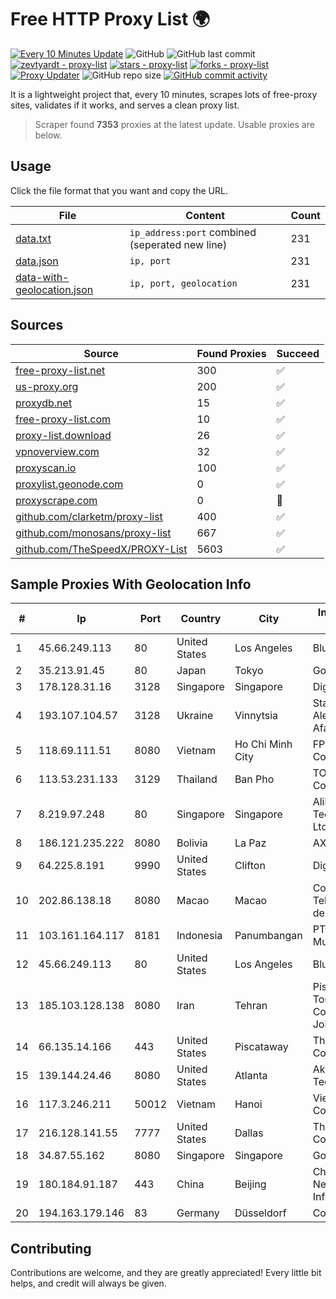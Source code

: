 
# Free HTTP Proxy List 🌍

[![Every 10 Minutes Update](https://github.com/mertguvencli/http-proxy-list/actions/workflows/main.yml/badge.svg?branch=main)](https://github.com/mertguvencli/http-proxy-list/actions/workflows/main.yml)
![GitHub](https://img.shields.io/github/license/mertguvencli/http-proxy-list)
![GitHub last commit](https://img.shields.io/github/last-commit/mertguvencli/http-proxy-list)
[![zevtyardt - proxy-list](https://img.shields.io/static/v1?label=zevtyardt&message=proxy-list&color=blue&logo=github)](https://github.com/zevtyardt/proxy-list "Go to GitHub repo")
[![stars - proxy-list](https://img.shields.io/github/stars/zevtyardt/proxy-list?style=social)](https://github.com/zevtyardt/proxy-list)
[![forks - proxy-list](https://img.shields.io/github/forks/zevtyardt/proxy-list?style=social)](https://github.com/zevtyardt/proxy-list)
[![Proxy Updater](https://github.com/zevtyardt/proxy-list/workflows/Proxy%20Updater/badge.svg)](https://github.com/zevtyardt/proxy-list/actions?query=workflow:"Proxy+Updater")
![GitHub repo size](https://img.shields.io/github/repo-size/zevtyardt/proxy-list)
[![GitHub commit activity](https://img.shields.io/github/commit-activity/m/zevtyardt/proxy-list?logo=commits)](https://github.com/zevtyardt/proxy-list/commits/main)

It is a lightweight project that, every 10 minutes, scrapes lots of free-proxy sites, validates if it works, and serves a clean proxy list.

> Scraper found **7353** proxies at the latest update. Usable proxies are below.

## Usage

Click the file format that you want and copy the URL.

|File|Content|Count|
|----|-------|-----|
|[data.txt](https://raw.githubusercontent.com/mertguvencli/http-proxy-list/main/proxy-list/data.txt)|`ip_address:port` combined (seperated new line)|231|
|[data.json](https://raw.githubusercontent.com/mertguvencli/http-proxy-list/main/proxy-list/data.json)|`ip, port`|231|
|[data-with-geolocation.json](https://raw.githubusercontent.com/mertguvencli/http-proxy-list/main/proxy-list/data-with-geolocation.json)|`ip, port, geolocation`|231|

## Sources

|Source|Found Proxies|Succeed|
|------|-------------|-------|
|[free-proxy-list.net](https://free-proxy-list.net)|300|✅|
|[us-proxy.org](https://www.us-proxy.org)|200|✅|
|[proxydb.net](http://proxydb.net)|15|✅|
|[free-proxy-list.com](https://free-proxy-list.com/?page=&port=&type%5B%5D=http&type%5B%5D=https&up_time=0&search=Search)|10|✅|
|[proxy-list.download](https://www.proxy-list.download/HTTP)|26|✅|
|[vpnoverview.com](https://vpnoverview.com/privacy/anonymous-browsing/free-proxy-servers)|32|✅|
|[proxyscan.io](https://www.proxyscan.io)|100|✅|
|[proxylist.geonode.com](https://proxylist.geonode.com/api/proxy-list?limit=300&page=1&sort_by=lastChecked&sort_type=desc&protocols=http,https)|0|✅|
|[proxyscrape.com](https://api.proxyscrape.com/v2/?request=displayproxies&protocol=http&timeout=10000&country=all&ssl=all&anonymity=all)|0|🚫|
|[github.com/clarketm/proxy-list](https://raw.githubusercontent.com/clarketm/proxy-list/master/proxy-list-raw.txt)|400|✅|
|[github.com/monosans/proxy-list](https://raw.githubusercontent.com/monosans/proxy-list/main/proxies/http.txt)|667|✅|
|[github.com/TheSpeedX/PROXY-List](https://raw.githubusercontent.com/TheSpeedX/PROXY-List/master/http.txt)|5603|✅|


## Sample Proxies With Geolocation Info

|#|Ip|Port|Country|City|Internet Service Provider|
|-|--|----|-------|----|-------------------------|
|1|45.66.249.113|80|United States|Los Angeles|BlueVPS OU|
|2|35.213.91.45|80|Japan|Tokyo|Google LLC|
|3|178.128.31.16|3128|Singapore|Singapore|DigitalOcean, LLC|
|4|193.107.104.57|3128|Ukraine|Vinnytsia|Stasishen Aleksandr Afanasiyovich|
|5|118.69.111.51|8080|Vietnam|Ho Chi Minh City|FPT Telecom Company|
|6|113.53.231.133|3129|Thailand|Ban Pho|TOT Public Company Limited|
|7|8.219.97.248|80|Singapore|Singapore|Alibaba (US) Technology Co., Ltd.|
|8|186.121.235.222|8080|Bolivia|La Paz|AXS Bolivia S. A.|
|9|64.225.8.191|9990|United States|Clifton|DigitalOcean, LLC|
|10|202.86.138.18|8080|Macao|Macao|Companhia de Telecomunicacoes de Macau|
|11|103.161.164.117|8181|Indonesia|Panumbangan|PT Galuh Multidata Solution|
|12|45.66.249.113|80|United States|Los Angeles|BlueVPS OU|
|13|185.103.128.138|8080|Iran|Tehran|Pishgaman Toseeh Ertebatat Company (Private Joint Stock)|
|14|66.135.14.166|443|United States|Piscataway|The Constant Company, LLC|
|15|139.144.24.46|8080|United States|Atlanta|Akamai Technologies, Inc.|
|16|117.3.246.211|50012|Vietnam|Hanoi|Viettel Corporation|
|17|216.128.141.55|7777|United States|Dallas|The Constant Company|
|18|34.87.55.162|8080|Singapore|Singapore|Google LLC|
|19|180.184.91.187|443|China|Beijing|China Internet Network Information Center|
|20|194.163.179.146|83|Germany|Düsseldorf|Contabo GmbH|



## Contributing

Contributions are welcome, and they are greatly appreciated! Every
little bit helps, and credit will always be given.

